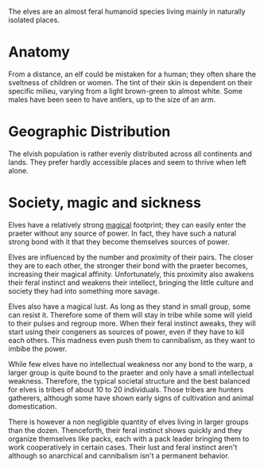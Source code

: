 The elves are an almost feral humanoïd species living mainly in naturally isolated places.

# Anatomy
From a distance, an elf could be mistaken for a human; they often share the sveltness of children or women.
The tint of their skin is dependent on their specific milieu, varying from a light brown-green to almost white.
Some males have been seen to have antlers, up to the size of an arm.

# Geographic Distribution
The elvish population is rather evenly distributed across all continents and lands.
They prefer hardly accessible places and seem to thrive when left alone.

# Society, magic and sickness
Elves have a relatively strong [magical](/Magic/Magic.md) footprint; they can easily enter the praeter without any source of power. In fact, they have such a natural strong bond with it that they become themselves sources of power.

Elves are influenced by the number and proximity of their pairs. The closer they are to each other, the stronger their bond with the praeter becomes, increasing their magical affinity. Unfortunately, this proximity also awakens their feral instinct and weakens their intellect, bringing the little culture and society they had into something more savage.

Elves also have a magical lust. As long as they stand in small group, some can resist it. Therefore some of them will stay in tribe while some will yield to their pulses and regroup more. When their feral instinct aweaks, they will start using their congeners as sources of power, even if they have to kill each others. This madness even push them to cannibalism, as they want to imbibe the power.

While few elves have no intellectual weakness nor any bond to the warp, a larger group is quite bound to the praeter and only have a small intellectual weakness. Therefore, the typical societal structure and the best balanced for elves is tribes of about 10 to 20 individuals. Those tribes are hunters gatherers, although some have shown early signs of cultivation and animal domestication.

There is however a non negligible quantity of elves living in larger groups than the dozen. Thenceforth, their feral instinct shows quickly  and they organize themselves like packs, each with a pack leader bringing them to work cooperatively in certain cases. Their lust and feral instinct aren't although so anarchical and cannibalism isn't a permanent behavior.


